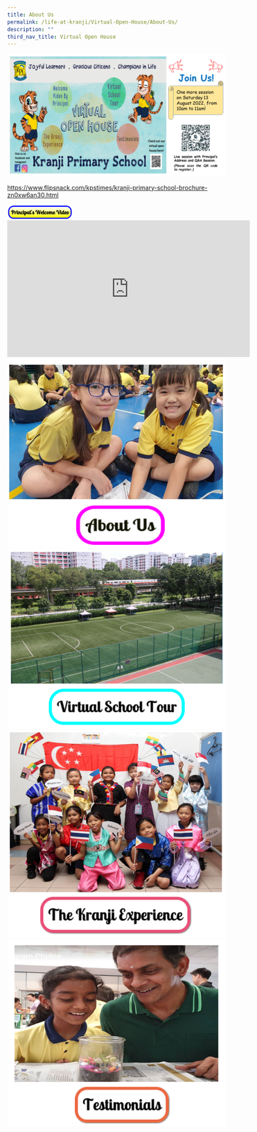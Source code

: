 ```yaml
---
title: About Us
permalink: /life-at-kranji/Virtual-Open-House/About-Us/
description: ""
third_nav_title: Virtual Open House
---
```

![](/images/Life%20@%20Kranji/Virtual%20Open%20House/Virtual%20Open%20House/V1.png)

https://www.flipsnack.com/kpstimes/kranji-primary-school-brochure-zn0xw6an30.html

<img style="width:30%;height:50%" src="/images/Life%20@%20Kranji/Virtual%20Open%20House/About%20us/P%20BUtton.png">

<iframe width="560" height="315" src="https://www.youtube.com/embed/cyNyP1-3Nrc" title="YouTube video player" frameborder="0" allow="accelerometer; autoplay; clipboard-write; encrypted-media; gyroscope; picture-in-picture" allowfullscreen></iframe>



<div>

<div style="float: left">

<a href="[https://www-broadricksec-moe-edu-sg-admin.cwp.sg/cca/uniformed-groups/red-cross](https://www-broadricksec-moe-edu-sg-admin.cwp.sg/cca/uniformed-groups/red-cross)">

	
<img src="/images/Life%20@%20Kranji/Virtual%20Open%20House/Virtual%20Open%20House/V2.png">


</a>

</div>

<div>

</div>

</div>

<div>

<div style="float: left">

<a href="[https://www-broadricksec-moe-edu-sg-admin.cwp.sg/cca/uniformed-groups/red-cross](https://www-broadricksec-moe-edu-sg-admin.cwp.sg/cca/uniformed-groups/red-cross)">

<img src="/images/Life%20@%20Kranji/Virtual%20Open%20House/Virtual%20Open%20House/V3.png">



</a>

</div>

<div>

</div>

</div>

<div>

<div style="float: left">

<a href="[https://www-broadricksec-moe-edu-sg-admin.cwp.sg/cca/uniformed-groups/red-cross](https://www-broadricksec-moe-edu-sg-admin.cwp.sg/cca/uniformed-groups/red-cross)">

<img src="/images/Life%20@%20Kranji/Virtual%20Open%20House/Virtual%20Open%20House/V4.png">



</a>

</div>

<div>

</div>

</div>

<div>

<div style="float: left">

<a href="[https://www-broadricksec-moe-edu-sg-admin.cwp.sg/cca/uniformed-groups/red-cross](https://www-broadricksec-moe-edu-sg-admin.cwp.sg/cca/uniformed-groups/red-cross)">

<img src="/images/Life%20@%20Kranji/Virtual%20Open%20House/Virtual%20Open%20House/V5.png">



</a>

</div>

<div>

</div>

</div>
